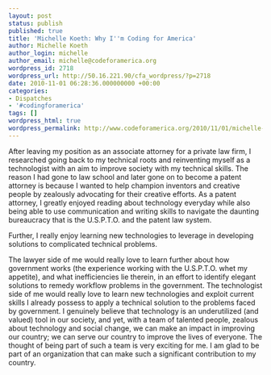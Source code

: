 ```yaml
---
layout: post
status: publish
published: true
title: 'Michelle Koeth: Why I''m Coding for America'
author: Michelle Koeth
author_login: michelle
author_email: michelle@codeforamerica.org
wordpress_id: 2718
wordpress_url: http://50.16.221.90/cfa_wordpress/?p=2718
date: 2010-11-01 06:28:36.000000000 +00:00
categories:
- Dispatches
- '#codingforamerica'
tags: []
wordpress_html: true
wordpress_permalink: http://www.codeforamerica.org/2010/11/01/michelle-koeth-why-im-coding-for-america/
---
```


<p>After leaving my position as an associate attorney for a private law firm, I researched going back to my technical roots and reinventing myself as a technologist with an aim to improve society with my technical skills. The reason I had gone to law school and later gone on to become a patent attorney is because I wanted to help champion inventors and creative people by zealously advocating for their creative efforts. As a patent attorney, I greatly enjoyed reading about technology everyday while also being able to use communication and writing skills to navigate the daunting bureaucracy that is the U.S.P.T.O. and the patent law system.</p>
<p>Further, I really enjoy learning new technologies to leverage in developing solutions to complicated technical problems.</p>
<p>The lawyer side of me would really love to learn further about how government works (the experience working with the U.S.P.T.O. whet my appetite), and what inefficiencies lie therein, in an effort to identify elegant solutions to remedy workflow problems in the government. The technologist side of me would really love to learn new technologies and exploit current skills I already possess to apply a technical solution to the problems faced by government. I genuinely believe that technology is an underutilized (and valued) tool in our society, and yet, with a team of talented people, zealous about technology and social change, we can make an impact in improving our country; we can serve our country to improve the lives of everyone. The thought of being part of such a team is very exciting for me. I am glad to be part of an organization that can make such a significant contribution to my country.</p>
